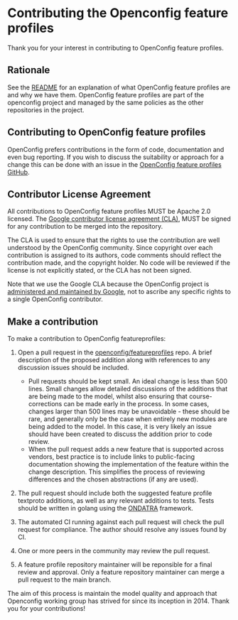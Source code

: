 # Contributing the Openconfig feature profiles

Thank you for your interest in contributing to OpenConfig feature profiles.  

## Rationale
See the [README](README.md) for an explanation of what OpenConfig feature 
profiles are and why we have them. OpenConfig feature profiles are part 
of the openconfig project and managed by the same policies as the other 
repositories in the project.

## Contributing to OpenConfig feature profiles

OpenConfig prefers contributions in the form of code, documentation and
even bug reporting. If you wish to discuss the suitability or approach 
for a change this can be done with an issue in the 
[OpenConfig feature profiles GitHub](https://github.com/openconfig/featureprofiles/issues). 

## Contributor License Agreement
All contributions to OpenConfig feature profiles MUST be Apache 2.0 licensed. 
The [Google contributor license agreement (CLA)](https://cla.developers.google.com/), 
MUST be signed for any contribution to be merged into the repository. 

The CLA is used to ensure that the rights to use the contribution are well
understood by the OpenConfig community. Since copyright over each contribution
is assigned to its authors, code comments should reflect the contribution 
made, and the copyright holder. No code will be reviewed if the license is
not explicitly stated, or the CLA has not been signed.

Note that we use the Google CLA because the OpenConfig project is [administered
and maintained by Google](https://opensource.google.com/docs/cla/#why), not to
ascribe any specific rights to a single OpenConfig contributor.

## Make a contribution
To make a contribution to OpenConfig featureprofiles:

1. Open a pull request in the
 [openconfig/featureprofiles](https://github.com/openconfig/featureprofiles) 
 repo. A brief description of the proposed addition along with references to 
 any discussion issues should be included.
    * Pull requests should be kept small. An ideal change is less than 500 lines. 
     Small changes allow detailed discussions of the additions that are
     being made to the model, whilst also ensuring that course-corrections can be
     made early in the process. In some cases, changes larger than 500 lines may
     be unavoidable - these should be rare, and generally only be the case when
     entirely new modules are being added to the model. In this case, it is very
     likely an issue should have been created to discuss the addition prior to
     code review.
    * When the pull request adds a new feature that is supported across vendors,
     best practice is to include links to public-facing documentation showing
     the implementation of the feature within the change description. This
     simplifies the process of reviewing differences and the chosen abstractions
     (if any are used).

1. The pull request should include both the suggested feature profile textproto 
 additions, as well as any relevant additions to tests. Tests should be written
 in golang using the [ONDATRA](https://github.com/openconfig/ondatra) framework.

1. The automated CI running against each pull request will check the pull
 request for compliance.  The author should resolve any issues found by CI.

1. One or more peers in the community may review the pull request.   

1. A feature profile repository maintainer will be reponsible for a final review
and approval.  Only a feature repository maintainer can merge a pull request to 
the main branch.
  
The aim of this process is maintain the model quality and approach that Openconfig 
working group has strived for since its inception in 2014. Thank you for your contributions!
